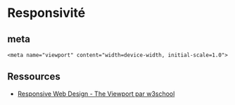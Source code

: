 # Responsivité

## meta
```
<meta name="viewport" content="width=device-width, initial-scale=1.0">
```


## Ressources

  - [Responsive Web Design - The Viewport par w3school](http://www.w3schools.com/css/css_rwd_viewport.asp)
